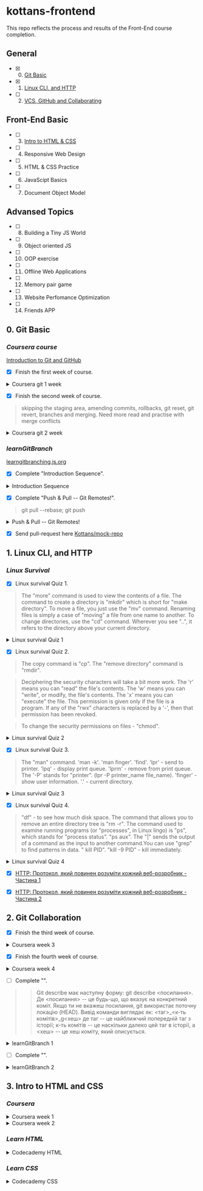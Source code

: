 # kottans-frontend
This repo reflects the process and results of the Front-End course completion.

## General
- [X] 0. [Git Basic](#1-git-basic)
- [X] 1. [Linux CLI, and HTTP](#2-linux-cli-and-http)
- [ ] 2. [VCS, GitHub and Collaborating](#3-git-collaboration)

## Front-End Basic
- [ ] 3. [Intro to HTML & CSS](#4-intro-to-html-and-css)
- [ ] 4. Responsive Web Design
- [ ] 5. HTML & CSS Practice
- [ ] 6. JavaScipt Basics
- [ ] 7. Document Object Model

## Advansed Topics
- [ ] 8. Building a Tiny JS World
- [ ] 9. Object oriented JS
- [ ] 10. OOP exercise
- [ ] 11. Offline Web Applications
- [ ] 12. Memory pair game
- [ ] 13. Website Perfomance Optimization
- [ ] 14. Friends APP

## 0. Git Basic
###  _Coursera course_
 [Introduction to Git and GitHub](https://www.coursera.org/learn/introduction-git-github)

- [X] Finish the first week of course.
<details><summary>Coursera git 1 week</summary>

 ![Coursera git 1 week](docs/git-course_week1.png)
</details>

- [X] Finish the second week of course.
>skipping the staging area, amending commits, rollbacks, git reset, git revert, branches and merging.
>Need more read and practise with merge conflicts

<details><summary>Coursera git 2 week</summary>

  ![Coursera git 2 week](docs/git-course_week2.png)
</details>

### _learnGitBranch_
[learngitbranching.js.org](https://learngitbranching.js.org/)

- [X] Complete "Introduction Sequence".
<details><summary>Introduction Sequence</summary>
 
  ![Introduction Sequence](docs/learngitbranching1.1.png)
</details>

- [X] Complete "Push & Pull -- Git Remotes!".
> git pull --rebase; git push
<details><summary>Push & Pull -- Git Remotes!</summary>

  ![Push & Pull -- Git Remotes!](docs/learngitbranching2.1.png)
</details>

- [X] Send pull-request here [Kottans/mock-repo ](https://github.com/Kottans/mock-repo)


## 1. Linux CLI, and HTTP
### _Linux Survival_

- [X] Linux survival Quiz 1.
>The "more" command is used to view the contents of a file. The command to create a directory is "mkdir" which is short for "make directory". 
>To move a file, you just use the "mv" command. Renaming files is simply a case of "moving" a file from one name to another. To change directories, use the "cd" command. Wherever you see "..", it refers to the directory above your current directory.

<details><summary>Linux survival Quiz 1</summary>

  ![Linux survival Quiz 1](task_linux_cli/linux1.png)
</details>

- [X] Linux survival Quiz 2.
> The copy command is "cp". The "remove directory" command is "rmdir".

> Deciphering the security characters will take a bit more work. The 'r' means you can "read" the file's contents.
The 'w' means you can "write", or modify, the file's contents.
The 'x' means you can "execute" the file. This permission is given only if the file is a program.
If any of the "rwx" characters is replaced by a '-', then that permission has been revoked.

> To change the security permissions on files - "chmod".
<details><summary>Linux survival Quiz 2</summary>

  ![Linux survival Quiz 2](task_linux_cli/linux2.png)
</details>

- [X] Linux survival Quiz 3.
> The "man" command. 'man -k'. 'man finger'. 'find'. 'lpr' - send to printer. 'lpq' - display print queue. 'lprm' - remove from print queue. The '-P' stands for "printer". (lpr -P printer_name file_name). 'finger' - show user information. '.' - current directory.

<details><summary>Linux survival Quiz 3</summary>

  ![Linux survival Quiz 3](task_linux_cli/linux3.png)
</details>

- [X] Linux survival Quiz 4.
> "df" - to see how much disk space. The command that allows you to remove an entire directory tree is "rm -r". The command used to examine running programs (or "processes", in Linux lingo) is "ps", which stands for "process status".  "ps aux". The "|" sends the output of a command as the input to another command.You can use "grep" to find patterns in data. " kill PID". "kill -9 PID" - kill immediately. 

<details><summary>Linux survival Quiz 4</summary>

  ![Linux survival Quiz 4](task_linux_cli/linux4.png)
</details>

 - [X] [HTTP: Протокол, який повинен розуміти кожний веб-розробник - Частина 1](https://code.tutsplus.com/uk/tutorials/http-the-protocol-every-web-developer-must-know-part-1--net-31177)

 - [X] [HTTP: Протокол, який повинен розуміти кожний веб-розробник - Частина 2](https://code.tutsplus.com/uk/tutorials/http-the-protocol-every-web-developer-must-know-part-2--net-31155)

## 2. Git Collaboration

- [X] Finish the third week of course.

<details><summary>Coursera week 3</summary>

  ![Coursera week 3](task_git_collaboration/week3.png)
</details>

- [X] Finish the fourth week of course.

<details><summary>Coursera week 4</summary>

  ![Coursera week 4](task_git_collaboration/week4.png)
</details>

- [ ] Complete "".

>> Git describe має наступну форму: git describe <посилання>.
>>Де <посилання> -- це будь-що, що вказує на конкретний коміт. Якщо ти не вкажеш посилання, git використає поточну локацію (HEAD).
>>Вивід команди виглядає як:
>><таг>_<к-ть комітів>_g<хеш>
>>де таг -- це найближчий попередній таг з історії; к-ть комітів -- це наскільки далеко цей таг в історії, а <хеш> -- це хеш коміту, який описується.


<details><summary>learnGitBranch 1</summary>

  ![learnGitBranch 1](task_git_collaboration/learningbraching1.png)
</details>

- [ ] Complete "".


<details><summary>learnGitBranch 2</summary>

  ![learnGitBranch 2](task_git_collaboration/learningbraching2.png)
</details>

## 3. Intro to HTML and CSS
### _Coursera_

<details><summary>Coursera week 1</summary>

  ![Coursera week 1](task_html_css_intro/coursera1.png)
</details>
<details><summary>Coursera week 2</summary>

  ![Coursera week 2](task_html_css_intro/coursera2.png)
</details>

### _Learn HTML_

<details><summary>Codecademy HTML</summary>

  ![Codecademy HTML](task_html_css_intro/codecademyhtml.png)
</details>

### _Learn CSS_

<details><summary>Codecademy CSS</summary>

  ![Codecademy CSS](task_html_css_intro/codecademycss.png)
</details>
